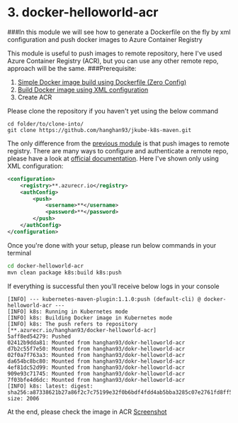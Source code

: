 # 3. docker-helloworld-acr
###In this module we will see how to generate a Dockerfile on the fly by xml configuration and push docker images to Azure Container Registry

This module is useful to push images to remote repository, here I've used Azure Container Registry (ACR), but you can use any other remote repo, approach will be the same.
###Prerequisite:
1. [Simple Docker image build using Dockerfile (Zero Config)](https://github.com/hanghan93/jkube-k8s-maven/tree/master/docker-helloworld-simple)
2. [Build Docker image using XML configuration](https://github.com/hanghan93/jkube-k8s-maven/tree/master/docker-helloworld-xml)
3. Create ACR

Please clone the repository if you haven't yet using the below command
```git
cd folder/to/clone-into/
git clone https://github.com/hanghan93/jkube-k8s-maven.git
```
The only difference from the [previous module](https://github.com/hanghan93/jkube-k8s-maven/tree/master/docker-helloworld-xml) is that push images to remote registry.
There are many ways to configure and authenticate a remote repo, please have a look at [official documentation](https://www.eclipse.org/jkube/docs/kubernetes-maven-plugin#authentication). Here I've shown only using XML configuration:
```xml        
<configuration>
    <registry>**.azurecr.io</registry>
    <authConfig>
        <push>
            <username>**</username>
            <password>**</password>
        </push>
    </authConfig>
</configuration>
```
Once you're done with your setup, please run below commands in your terminal
```sh
cd docker-helloworld-acr
mvn clean package k8s:build k8s:push
```
If everything is successful then you'll receive below logs in your console
```log
[INFO] --- kubernetes-maven-plugin:1.1.0:push (default-cli) @ docker-helloworld-acr ---
[INFO] k8s: Running in Kubernetes mode
[INFO] k8s: Building Docker image in Kubernetes mode
[INFO] k8s: The push refers to repository [**.azurecr.io/hanghan93/docker-helloworld-acr]
5aff8ed54279: Pushed      
02412b9dda81: Mounted from hanghan93/dokr-helloworld-acr 
d7b2c55f7e50: Mounted from hanghan93/dokr-helloworld-acr 
02f0a7f763a3: Mounted from hanghan93/dokr-helloworld-acr 
da654bc8bc80: Mounted from hanghan93/dokr-helloworld-acr 
4ef81dc52d99: Mounted from hanghan93/dokr-helloworld-acr 
909e93c71745: Mounted from hanghan93/dokr-helloworld-acr 
7f03bfe4d6dc: Mounted from hanghan93/dokr-helloworld-acr 
[INFO] k8s: latest: digest: sha256:a87338621b27a86f2c7c75199e32f0b6bdf4fdd4ab5bba3285c07e2761fd8ff5 size: 2006
```
At the end, please check the image in ACR
[Screenshot](https://github.com/hanghan93/jkube-k8s-maven/blob/master/docker-helloworld-acr/src/main/resources/img/tempsnip.png)

